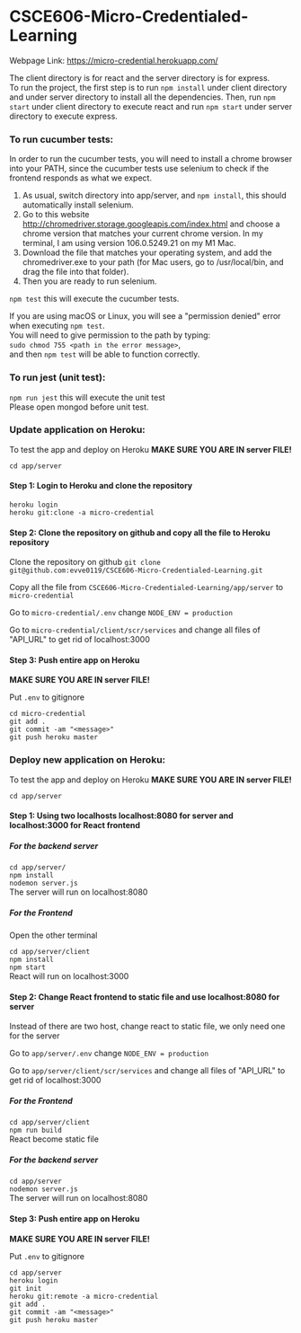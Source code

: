 # CSCE606-Micro-Credentialed-Learning

Webpage Link: https://micro-credential.herokuapp.com/

The client directory is for react and the server directory is for express. \
To run the project, the first step is to run `npm install` under client directory and under server directory to install all the dependencies. 
Then, run `npm start` under client directory to execute react and run `npm start` under server directory to execute express.

<h3> To run cucumber tests: </h3>

In order to run the cucumber tests, you will need to install a chrome browser into your PATH, since the cucumber tests use selenium to check if the frontend responds as what we expect.
1. As usual, switch directory into app/server, and `npm install`, this should automatically install selenium.
2. Go to this website http://chromedriver.storage.googleapis.com/index.html and choose a chrome version that matches your current chrome version. In my terminal, I am using version 106.0.5249.21 on my M1 Mac.
3. Download the file that matches your operating system, and add the chromedriver.exe to your path (for Mac users, go to /usr/local/bin, and drag the file into that folder).
4. Then you are ready to run selenium.

`npm test` this will execute the cucumber tests.

If you are using macOS or Linux, you will see a "permission denied" error when executing `npm test`. \
You will need to give permission to the path by typing: \
`sudo chmod 755 <path in the error message>`, \
and then `npm test` will be able to function correctly.

<h3> To run jest (unit test): </h3>

`npm run jest` this will execute the unit test\
Please open mongod before unit test.

<h3> Update application on Heroku: </h3>
To test the app and deploy on Heroku
<b>MAKE SURE YOU ARE IN server FILE!</b>

`cd app/server`

<h4>Step 1: Login to Heroku and clone the repository</h4>

`heroku login`\
`heroku git:clone -a micro-credential`

<h4>Step 2: Clone the repository on github and copy all the file to Heroku repository</h4> 

Clone the repository on github `git clone git@github.com:evve0119/CSCE606-Micro-Credentialed-Learning.git`

Copy all the file from `CSCE606-Micro-Credentialed-Learning/app/server` to `micro-credential`

Go to `micro-credential/.env` change `NODE_ENV = production`

Go to `micro-credential/client/scr/services` and change all files of "API_URL" to get rid of localhost:3000

<h4>Step 3:  Push entire app on Heroku</h4>
<b>MAKE SURE YOU ARE IN server FILE!</b>

Put `.env` to gitignore

`cd micro-credential`\
`git add .`\
`git commit -am "<message>"`\
`git push heroku master`



<h3> Deploy new application on Heroku: </h3>
To test the app and deploy on Heroku
<b>MAKE SURE YOU ARE IN server FILE!</b>

`cd app/server`

<h4>Step 1: Using two localhosts localhost:8080 for server and localhost:3000 for React frontend</h4>
<h5> For the backend server </h5>

`cd app/server/`\
`npm install`\
`nodemon server.js`\
The server will run on localhost:8080

<h5> For the Frontend </h5>
Open the other terminal

`cd app/server/client`\
`npm install`\
`npm start`\
React will run on localhost:3000


<h4>Step 2:  Change React frontend to static file and use localhost:8080 for server</h4>
Instead of there are two host, change react to static file, we only need one for the server

Go to `app/server/.env` change `NODE_ENV = production`

Go to `app/server/client/scr/services` and change all files of "API_URL" to get rid of localhost:3000

<h5> For the Frontend </h5>

`cd app/server/client`\
`npm run build`\
React become static file

<h5> For the backend server </h5>

`cd app/server`\
`nodemon server.js`\
The server will run on localhost:8080

<h4>Step 3:  Push entire app on Heroku</h4>
<b>MAKE SURE YOU ARE IN server FILE!</b>

Put `.env` to gitignore

`cd app/server`\
`heroku login`\
`git init`\
`heroku git:remote -a micro-credential`\
`git add .`\
`git commit -am "<message>"`\
`git push heroku master`
